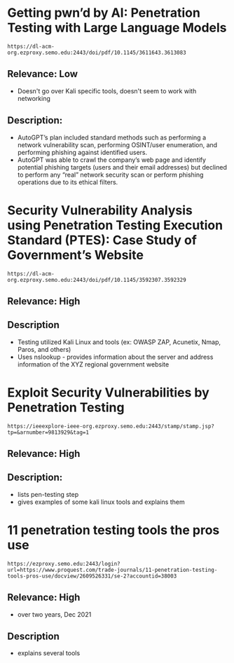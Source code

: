 # Getting pwn’d by AI: Penetration Testing with Large Language Models

	https://dl-acm-org.ezproxy.semo.edu:2443/doi/pdf/10.1145/3611643.3613083

## Relevance: Low
* Doesn't go over Kali specific tools, doesn't seem to work with networking

## Description:
* AutoGPT’s plan included standard methods such as performing a network vulnerability scan, performing OSINT/user enumeration, and performing phishing against identified users.
* AutoGPT was able to crawl the company’s web page and identify potential phishing targets (users and their email addresses) but declined to perform any “real” network security scan or perform phishing operations due to its ethical filters. 


# Security Vulnerability Analysis using Penetration Testing Execution Standard (PTES): Case Study of Government’s Website
	https://dl-acm-org.ezproxy.semo.edu:2443/doi/pdf/10.1145/3592307.3592329

## Relevance: High

## Description
* Testing utilized Kali Linux and tools (ex: OWASP ZAP, Acunetix, Nmap, Paros, and others)
* Uses nslookup - provides information about the server and address information of the XYZ regional government website


# Exploit Security Vulnerabilities by Penetration Testing
	https://ieeexplore-ieee-org.ezproxy.semo.edu:2443/stamp/stamp.jsp?tp=&arnumber=9813929&tag=1
	
## Relevance: High

## Description:
* lists pen-testing step
* gives examples of some kali linux tools and explains them


# 11 penetration testing tools the pros use
	https://ezproxy.semo.edu:2443/login?url=https://www.proquest.com/trade-journals/11-penetration-testing-tools-pros-use/docview/2609526331/se-2?accountid=38003

## Relevance: High
* over two years, Dec 2021

## Description
* explains several tools

